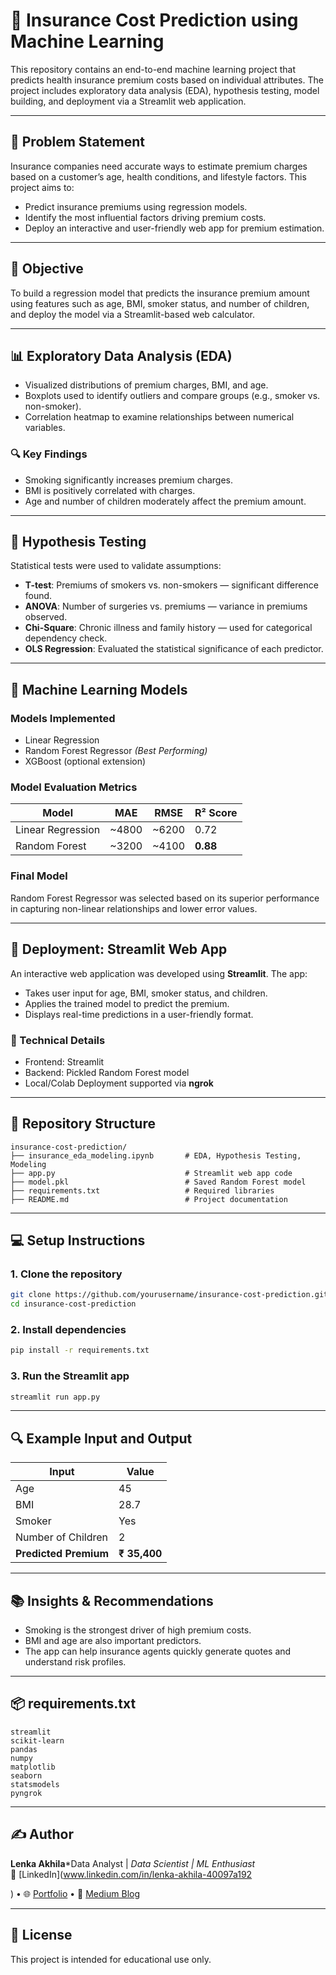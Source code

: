 # 🏥 Insurance Cost Prediction using Machine Learning

This repository contains an end-to-end machine learning project that predicts health insurance premium costs based on individual attributes. The project includes exploratory data analysis (EDA), hypothesis testing, model building, and deployment via a Streamlit web application.

---

## 📌 Problem Statement

Insurance companies need accurate ways to estimate premium charges based on a customer’s age, health conditions, and lifestyle factors. This project aims to:

- Predict insurance premiums using regression models.
- Identify the most influential factors driving premium costs.
- Deploy an interactive and user-friendly web app for premium estimation.

---

## 🎯 Objective

To build a regression model that predicts the insurance premium amount using features such as age, BMI, smoker status, and number of children, and deploy the model via a Streamlit-based web calculator.

---

## 📊 Exploratory Data Analysis (EDA)

- Visualized distributions of premium charges, BMI, and age.
- Boxplots used to identify outliers and compare groups (e.g., smoker vs. non-smoker).
- Correlation heatmap to examine relationships between numerical variables.

### 🔍 Key Findings

- Smoking significantly increases premium charges.
- BMI is positively correlated with charges.
- Age and number of children moderately affect the premium amount.

---

## 🧪 Hypothesis Testing

Statistical tests were used to validate assumptions:

- **T-test**: Premiums of smokers vs. non-smokers — significant difference found.
- **ANOVA**: Number of surgeries vs. premiums — variance in premiums observed.
- **Chi-Square**: Chronic illness and family history — used for categorical dependency check.
- **OLS Regression**: Evaluated the statistical significance of each predictor.

---

## 🤖 Machine Learning Models

### Models Implemented

- Linear Regression
- Random Forest Regressor *(Best Performing)*
- XGBoost (optional extension)

### Model Evaluation Metrics

| Model             | MAE    | RMSE   | R² Score |
| ----------------- | ------ | ------ | -------- |
| Linear Regression | \~4800 | \~6200 | 0.72     |
| Random Forest     | \~3200 | \~4100 | **0.88** |

### Final Model

Random Forest Regressor was selected based on its superior performance in capturing non-linear relationships and lower error values.

---

## 🚀 Deployment: Streamlit Web App

An interactive web application was developed using **Streamlit**. The app:

- Takes user input for age, BMI, smoker status, and children.
- Applies the trained model to predict the premium.
- Displays real-time predictions in a user-friendly format.

### 🔧 Technical Details

- Frontend: Streamlit
- Backend: Pickled Random Forest model
- Local/Colab Deployment supported via **ngrok**

---

## 📁 Repository Structure

```
insurance-cost-prediction/
├── insurance_eda_modeling.ipynb       # EDA, Hypothesis Testing, Modeling
├── app.py                             # Streamlit web app code
├── model.pkl                          # Saved Random Forest model
├── requirements.txt                   # Required libraries
├── README.md                          # Project documentation
```

---

## 💻 Setup Instructions

### 1. Clone the repository

```bash
git clone https://github.com/yourusername/insurance-cost-prediction.git
cd insurance-cost-prediction
```

### 2. Install dependencies

```bash
pip install -r requirements.txt
```

### 3. Run the Streamlit app

```bash
streamlit run app.py
```

---

## 🔍 Example Input and Output

| Input                 | Value        |
| --------------------- | ------------ |
| Age                   | 45           |
| BMI                   | 28.7         |
| Smoker                | Yes          |
| Number of Children    | 2            |
| **Predicted Premium** | **₹ 35,400** |

---

## 📚 Insights & Recommendations

- Smoking is the strongest driver of high premium costs.
- BMI and age are also important predictors.
- The app can help insurance agents quickly generate quotes and understand risk profiles.

---

## 📦 requirements.txt

```
streamlit
scikit-learn
pandas
numpy
matplotlib
seaborn
statsmodels
pyngrok
```

---

## ✍️ Author

**Lenka Akhila**\*Data Analyst |
*Data Scientist | ML Enthusiast*\
🔗 [LinkedIn](www.linkedin.com/in/lenka-akhila-40097a192

) • 🌐 [Portfolio](https://www.datascienceportfol.io/lenkaakhila119) • 📝 [Medium Blog](https://medium.com/@lenkaakhila119)

---

## 📄 License

This project is intended for educational use only.

